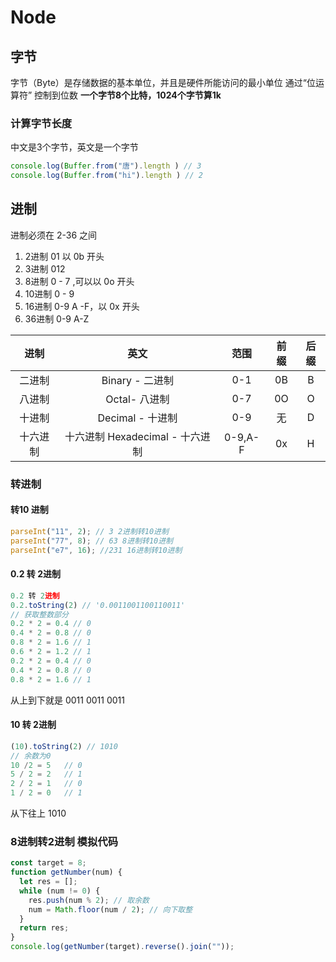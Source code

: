 # Node
## 字节
字节（Byte）是存储数据的基本单位，并且是硬件所能访问的最小单位
通过“位运算符” 控制到位数
**一个字节8个比特，1024个字节算1k**
### 计算字节长度
中文是3个字节，英文是一个字节

```js
console.log(Buffer.from("唐").length ) // 3
console.log(Buffer.from("hi").length ) // 2
```

## 进制
进制必须在 2-36 之间
1. 2进制 01 以 0b 开头
2. 3进制 012
3. 8进制 0 - 7 ,可以以 0o 开头
4. 10进制 0 - 9
5. 16进制 0-9 A -F，以 0x 开头
6. 36进制 0-9 A-Z


| 进制    |  英文   |  范围  | 前缀   | 后缀  | 
| :----: |    :----:       | :----: |:----: |:----:|
| 二进制  | Binary - 二进制  | 0-1   | 0B     | B  | 
| 八进制  | Octal- 八进制    | 0-7   | 0O     | O | 
| 十进制  | Decimal - 十进制 | 0-9   | 无      | D  | 
| 十六进制 | 十六进制	Hexadecimal - 十六进制  | 0-9,A-F   | 0x  | H | 

### 转进制
#### 转10 进制
```js
parseInt("11", 2); // 3 2进制转10进制
parseInt("77", 8); // 63 8进制转10进制
parseInt("e7", 16); //231 16进制转10进制
```
#### 0.2 转 2进制
```js
0.2 转 2进制
0.2.toString(2) // '0.0011001100110011'
// 获取整数部分
0.2 * 2 = 0.4 // 0
0.4 * 2 = 0.8 // 0
0.8 * 2 = 1.6 // 1
0.6 * 2 = 1.2 // 1
0.2 * 2 = 0.4 // 0
0.4 * 2 = 0.8 // 0
0.8 * 2 = 1.6 // 1
```
从上到下就是 0011 0011 0011
#### 10 转 2进制
```js
(10).toString(2) // 1010
// 余数为0
10 /2 = 5   // 0
5 / 2 = 2   // 1
2 / 2 = 1   // 0
1 / 2 = 0   // 1
```
从下往上 1010
### 8进制转2进制 模拟代码
```js
const target = 8;
function getNumber(num) {
  let res = [];
  while (num != 0) {
    res.push(num % 2); // 取余数
    num = Math.floor(num / 2); // 向下取整
  }
  return res;
}
console.log(getNumber(target).reverse().join(""));
```